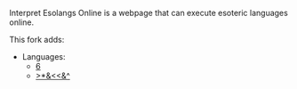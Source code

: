 Interpret Esolangs Online is a webpage that can execute esoteric languages online.

This fork adds:
* Languages:
  * [6](https://esolangs.org/wiki/6)
  * [>*&<<&^](https://esolangs.org/wiki/%E2%80%BA*%26%C2%AB%26%5E)